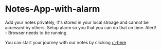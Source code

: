 # Notes-App-with-alarm

Add your notes privately, It's stored in your local stroage and cannot be accessed by others. Setup alarm so you that you can do that on time. Alert! - Browser needs to be running.

You can start your journey with our notes by clicking [👉here](https://myimpnotes.herokuapp.com/)
